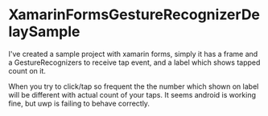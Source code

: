 # XamarinFormsGestureRecognizerDelaySample

I've created a sample project with xamarin forms,
simply it has a frame and a GestureRecognizers to receive tap event, and a label which shows tapped count on it.

When you try to click/tap so frequent the the number which shown on label will be different with actual count of your taps.
It seems android is working fine, but uwp is failing to behave correctly.

